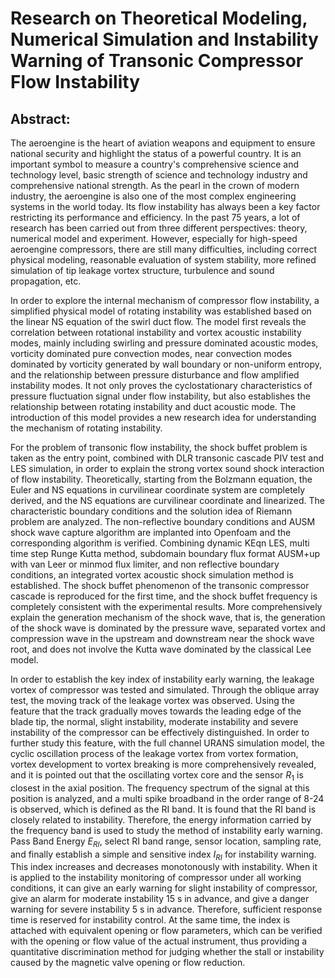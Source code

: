 
# Research on Theoretical Modeling, Numerical Simulation and Instability Warning of Transonic Compressor Flow Instability

## Abstract:

The aeroengine is the heart of aviation weapons and equipment to ensure national security and highlight the status of a powerful country. It is an important symbol to measure a country's comprehensive science and technology level, basic strength of science and technology industry and comprehensive national strength. As the pearl in the crown of modern industry, the aeroengine is also one of the most complex engineering systems in the world today. Its flow instability has always been a key factor restricting its performance and efficiency. In the past 75 years, a lot of research has been carried out from three different perspectives: theory, numerical model and experiment. However, especially for high-speed aeroengine compressors, there are still many difficulties, including correct physical modeling, reasonable evaluation of system stability, more refined simulation of tip leakage vortex structure, turbulence and sound propagation, etc.


In order to explore the internal mechanism of compressor flow instability, a simplified physical model of rotating instability was established based on the linear NS equation of the swirl duct flow. The model first reveals the correlation between rotational instability and vortex acoustic instability modes, mainly including swirling and pressure dominated acoustic modes, vorticity dominated pure convection modes, near convection modes dominated by vorticity generated by wall boundary or non-uniform entropy, and the relationship between pressure disturbance and flow amplified instability modes. It not only proves the cyclostationary characteristics of pressure fluctuation signal under flow instability, but also establishes the relationship between rotating instability and duct acoustic mode. The introduction of this model provides a new research idea for understanding the mechanism of rotating instability.

For the problem of transonic flow instability, the shock buffet problem is taken as the entry point, combined with DLR transonic cascade PIV test and LES simulation, in order to explain the strong vortex sound shock interaction of flow instability. Theoretically, starting from the Bolzmann equation, the Euler and NS equations in curvilinear coordinate system are completely derived, and the NS equations are curvilinear coordinate and linearized. The characteristic boundary conditions and the solution idea of Riemann problem are analyzed. The non-reflective boundary conditions and AUSM shock wave capture algorithm are implanted into Openfoam and the corresponding algorithm is verified. Combining dynamic KEqn LES, multi time step Runge Kutta method, subdomain boundary flux format AUSM+up with van Leer or minmod flux limiter, and non reflective boundary conditions, an integrated vortex acoustic shock simulation method is established. The shock buffet phenomenon of the transonic compressor cascade is reproduced for the first time, and the shock buffet frequency is completely consistent with the experimental results. More comprehensively explain the generation mechanism of the shock wave, that is, the generation of the shock wave is dominated by the pressure wave, separated vortex and compression wave in the upstream and downstream near the shock wave root, and does not involve the Kutta wave dominated by the classical Lee model.

In order to establish the key index of instability early warning, the leakage vortex of compressor was tested and simulated. Through the oblique array test, the moving track of the leakage vortex was observed. Using the feature that the track gradually moves towards the leading edge of the blade tip, the normal, slight instability, moderate instability and severe instability of the compressor can be effectively distinguished. In order to further study this feature, with the full channel URANS simulation model, the cyclic oscillation process of the leakage vortex from vortex formation, vortex development to vortex breaking is more comprehensively revealed, and it is pointed out that the oscillating vortex core and the sensor $R_1$ is closest in the axial position. The frequency spectrum of the signal at this position is analyzed, and a multi spike broadband in the order range of 8-24 is observed, which is defined as the RI band. It is found that the RI band is closely related to instability. Therefore, the energy information carried by the frequency band is used to study the method of instability early warning. Pass Band Energy $E_{RI}$, select RI band range, sensor location, sampling rate, and finally establish a simple and sensitive index $I_{RI}$ for instability warning. This index increases and decreases monotonously with instability. When it is applied to the instability monitoring of compressor under all working conditions, it can give an early warning for slight instability of compressor, give an alarm for moderate instability 15 s in advance, and give a danger warning for severe instability 5 s in advance. Therefore, sufficient response time is reserved for instability control. At the same time, the index is attached with equivalent opening or flow parameters, which can be verified with the opening or flow value of the actual instrument, thus providing a quantitative discrimination method for judging whether the stall or instability caused by the magnetic valve opening or flow reduction.
